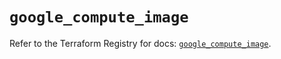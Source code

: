 # `google_compute_image`

Refer to the Terraform Registry for docs: [`google_compute_image`](https://registry.terraform.io/providers/hashicorp/google/6.16.0/docs/resources/compute_image).
